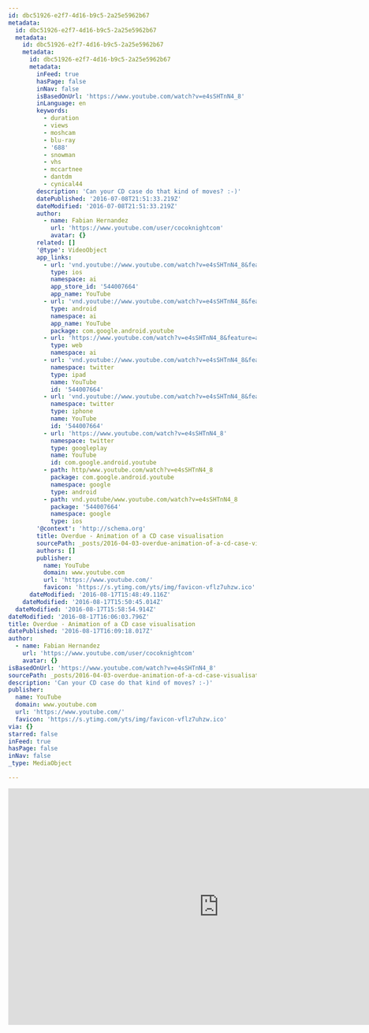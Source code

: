 ```yaml
---
id: dbc51926-e2f7-4d16-b9c5-2a25e5962b67
metadata:
  id: dbc51926-e2f7-4d16-b9c5-2a25e5962b67
  metadata:
    id: dbc51926-e2f7-4d16-b9c5-2a25e5962b67
    metadata:
      id: dbc51926-e2f7-4d16-b9c5-2a25e5962b67
      metadata:
        inFeed: true
        hasPage: false
        inNav: false
        isBasedOnUrl: 'https://www.youtube.com/watch?v=e4sSHTnN4_8'
        inLanguage: en
        keywords:
          - duration
          - views
          - moshcam
          - blu-ray
          - '688'
          - snowman
          - vhs
          - mccartnee
          - dantdm
          - cynical44
        description: 'Can your CD case do that kind of moves? :-)'
        datePublished: '2016-07-08T21:51:33.219Z'
        dateModified: '2016-07-08T21:51:33.219Z'
        author:
          - name: Fabian Hernandez
            url: 'https://www.youtube.com/user/cocoknightcom'
            avatar: {}
        related: []
        '@type': VideoObject
        app_links:
          - url: 'vnd.youtube://www.youtube.com/watch?v=e4sSHTnN4_8&feature=applinks'
            type: ios
            namespace: ai
            app_store_id: '544007664'
            app_name: YouTube
          - url: 'vnd.youtube://www.youtube.com/watch?v=e4sSHTnN4_8&feature=applinks'
            type: android
            namespace: ai
            app_name: YouTube
            package: com.google.android.youtube
          - url: 'https://www.youtube.com/watch?v=e4sSHTnN4_8&feature=applinks'
            type: web
            namespace: ai
          - url: 'vnd.youtube://www.youtube.com/watch?v=e4sSHTnN4_8&feature=applinks'
            namespace: twitter
            type: ipad
            name: YouTube
            id: '544007664'
          - url: 'vnd.youtube://www.youtube.com/watch?v=e4sSHTnN4_8&feature=applinks'
            namespace: twitter
            type: iphone
            name: YouTube
            id: '544007664'
          - url: 'https://www.youtube.com/watch?v=e4sSHTnN4_8'
            namespace: twitter
            type: googleplay
            name: YouTube
            id: com.google.android.youtube
          - path: http/www.youtube.com/watch?v=e4sSHTnN4_8
            package: com.google.android.youtube
            namespace: google
            type: android
          - path: vnd.youtube/www.youtube.com/watch?v=e4sSHTnN4_8
            package: '544007664'
            namespace: google
            type: ios
        '@context': 'http://schema.org'
        title: Overdue - Animation of a CD case visualisation
        sourcePath: _posts/2016-04-03-overdue-animation-of-a-cd-case-visualisation.md
        authors: []
        publisher:
          name: YouTube
          domain: www.youtube.com
          url: 'https://www.youtube.com/'
          favicon: 'https://s.ytimg.com/yts/img/favicon-vflz7uhzw.ico'
      dateModified: '2016-08-17T15:48:49.116Z'
    dateModified: '2016-08-17T15:50:45.014Z'
  dateModified: '2016-08-17T15:58:54.914Z'
dateModified: '2016-08-17T16:06:03.796Z'
title: Overdue - Animation of a CD case visualisation
datePublished: '2016-08-17T16:09:18.017Z'
author:
  - name: Fabian Hernandez
    url: 'https://www.youtube.com/user/cocoknightcom'
    avatar: {}
isBasedOnUrl: 'https://www.youtube.com/watch?v=e4sSHTnN4_8'
sourcePath: _posts/2016-04-03-overdue-animation-of-a-cd-case-visualisation.md
description: 'Can your CD case do that kind of moves? :-)'
publisher:
  name: YouTube
  domain: www.youtube.com
  url: 'https://www.youtube.com/'
  favicon: 'https://s.ytimg.com/yts/img/favicon-vflz7uhzw.ico'
via: {}
starred: false
inFeed: true
hasPage: false
inNav: false
_type: MediaObject

---
```

<iframe src="https://cdn.embedly.com/widgets/media.html?src=https%3A%2F%2Fwww.youtube.com%2Fembed%2Fe4sSHTnN4_8%3Ffeature%3Doembed&amp;url=https%3A%2F%2Fwww.youtube.com%2Fwatch%3Fv%3De4sSHTnN4_8&amp;image=https%3A%2F%2Fi.ytimg.com%2Fvi%2Fe4sSHTnN4_8%2Fhqdefault.jpg&amp;key=b7d04c9b404c499eba89ee7072e1c4f7&amp;type=text%2Fhtml&amp;schema=youtube" width="854" height="480" scrolling="no" frameborder="0" allowfullscreen="allowfullscreen" style=""></iframe>